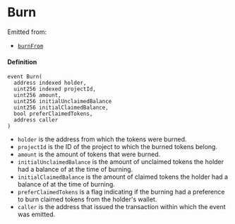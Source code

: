 # Burn

Emitted from:

* [`burnFrom`](/docs/dev/v2/contracts/jbtokenstore/write/burnfrom.md)

#### Definition

```
event Burn(
  address indexed holder,
  uint256 indexed projectId,
  uint256 amount,
  uint256 initialUnclaimedBalance
  uint256 initialClaimedBalance,
  bool preferClaimedTokens,
  address caller
)
```

* `holder` is the address from which the tokens were burned.
* `projectId` is the ID of the project to which the burned tokens belong.
* `amount` is the amount of tokens that were burned.
* `initialUnclaimedBalance` is the amount of unclaimed tokens the holder had a balance of at the time of burning.
* `initialClaimedBalance` is the amount of claimed tokens the holder had a balance of at the time of burning.
* `preferClaimedTokens` is a flag indicating if the burning had a preference to burn claimed tokens from the holder's wallet.
* `caller` is the address that issued the transaction within which the event was emitted.
